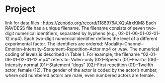 # Project
link for data files : https://zenodo.org/record/1188976#.XQtAlrxKiM8
Each RAVDESS file has a unique filename. The filename consists of seven two-digit numerical identifiers, separated by hyphens (e.g., 02-01-06-01-02-01-12.mp4). Each two-digit numerical identifier defines the level of a different experimental factor. The identifiers are ordered: Modality–Channel–Emotion–Intensity–Statement–Repetition–Actor.mp4 or .wav. The numerical coding of levels is described in Table 1. For example, the filename “02-01-06-01-02-01-12.mp4” refers to: Video-only (02)–Speech (01)–Fearful (06)–Intensity normal (01)–Statement “dogs” (02)–First repetition (01)–Twelfth actor, female (12). The gender of the actor is coded by the actor’s number, where odd numbered actors are male, even numbered actors are female.
